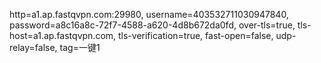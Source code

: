 http=a1.ap.fastqvpn.com:29980, username=403532711030947840, password=a8c16a8c-72f7-4588-a620-4d8b672da0fd, over-tls=true, tls-host=a1.ap.fastqvpn.com, tls-verification=true, fast-open=false, udp-relay=false, tag=一键1
